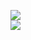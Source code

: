 [![](https://img.shields.io/badge/Made%20With-Github%20Spray-lightgrey.svg?style=for-the-badge&logo=github)](https://github.com/Annihil/github-spray#3672)  
[![](https://i.imgur.com/2DrTn0Z.gif)](https://github.com/Annihil/github-spray)
